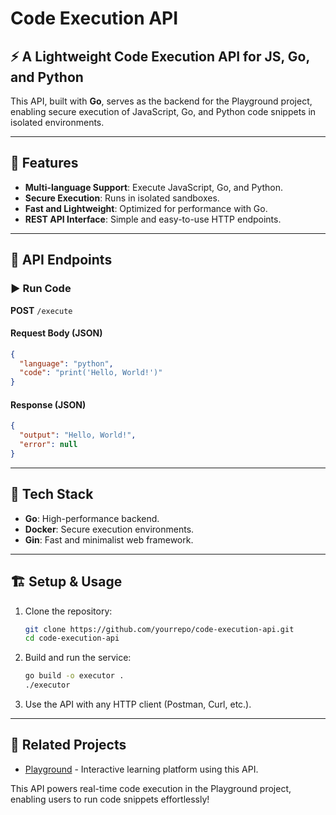 # Code Execution API

## ⚡ A Lightweight Code Execution API for JS, Go, and Python

This API, built with **Go**, serves as the backend for the Playground project, enabling secure execution of JavaScript, Go, and Python code snippets in isolated environments.

---

## 🔧 Features
- **Multi-language Support**: Execute JavaScript, Go, and Python.
- **Secure Execution**: Runs in isolated sandboxes.
- **Fast and Lightweight**: Optimized for performance with Go.
- **REST API Interface**: Simple and easy-to-use HTTP endpoints.

---

## 📜 API Endpoints

### ▶️ Run Code
**POST** `/execute`

#### Request Body (JSON)
```json
{
  "language": "python",
  "code": "print('Hello, World!')"
}
```

#### Response (JSON)
```json
{
  "output": "Hello, World!",
  "error": null
}
```

---

## 🚀 Tech Stack
- **Go**: High-performance backend.
- **Docker**: Secure execution environments.
- **Gin**: Fast and minimalist web framework.

---

## 🏗️ Setup & Usage
1. Clone the repository:
   ```bash
   git clone https://github.com/yourrepo/code-execution-api.git
   cd code-execution-api
   ```
2. Build and run the service:
   ```bash
   go build -o executor .
   ./executor
   ```
3. Use the API with any HTTP client (Postman, Curl, etc.).

---

## 🔗 Related Projects
- [Playground]([#](https://github.com/JosephSC0121/Playgroud-app)) - Interactive learning platform using this API.

This API powers real-time code execution in the Playground project, enabling users to run code snippets effortlessly!

